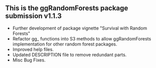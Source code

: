 This is the ggRandomForests package submission v1.1.3
--------------------------------------------------------------------------------
* Further development of package vignette "Survival with Random Forests" 
* Refactor gg_ functions into S3 methods to allow ggRandomForests implementation for other random forest packages.
* Improved help files.
* Updated DESCRIPTION file to remove redundant parts.
* Misc Bug Fixes.

